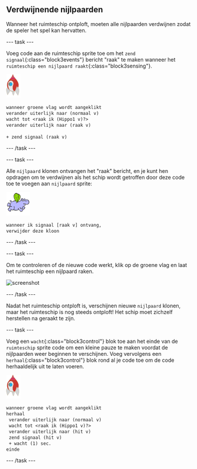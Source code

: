 ## Verdwijnende nijlpaarden

Wanneer het ruimteschip ontploft, moeten alle nijlpaarden verdwijnen zodat de speler het spel kan hervatten.

\--- task \---

Voeg code aan de ruimteschip sprite toe om het `zend signaal`{:class="block3events"} bericht "raak" te maken wanneer het `ruimteschip een nijlpaard raakt`{:class="block3sensing"}.

![ruimteschip sprite](images/rocket-sprite.png)

```blocks3
wanneer groene vlag wordt aangeklikt
verander uiterlijk naar (normaal v)
wacht tot <raak ik (Hippo1 v)?>
verander uiterlijk naar (raak v)

+ zend signaal (raak v)
```

\--- /task \---

\--- task \---

Alle `nijlpaard` klonen ontvangen het "raak" bericht, en je kunt hen opdragen om te verdwijnen als het schip wordt getroffen door deze code toe te voegen aan `nijlpaard` sprite:

![nijlpaard sprite](images/hippo-sprite.png)

```blocks3
wanneer ik signaal [raak v] ontvang, 
verwijder deze kloon
```

\--- /task \---

\--- task \---

Om te controleren of de nieuwe code werkt, klik op de groene vlag en laat het ruimteschip een nijlpaard raken.

![screenshot](images/invaders-hippo-collide.png)

\--- /task \---

Nadat het ruimteschip ontploft is, verschijnen nieuwe `nijlpaard` klonen, maar het ruimteschip is nog steeds ontploft! Het schip moet zichzelf herstellen na geraakt te zijn.

\--- task \---

Voeg een `wacht`{:class="block3control"} blok toe aan het einde van de `ruimteschip` sprite code om een kleine pauze te maken voordat de nijlpaarden weer beginnen te verschijnen. Voeg vervolgens een `herhaal`{:class="block3control"} blok rond al je code toe om de code herhaaldelijk uit te laten voeren.

![ruimteschip sprite](images/rocket-sprite.png)

```blocks3
wanneer groene vlag wordt aangeklikt
herhaal 
 verander uiterlijk naar (normaal v)
 wacht tot <raak ik (Hippo1 v)?>
 verander uiterlijk naar (hit v)
 zend signaal (hit v)
 + wacht (1) sec.
einde
```

\--- /task \---